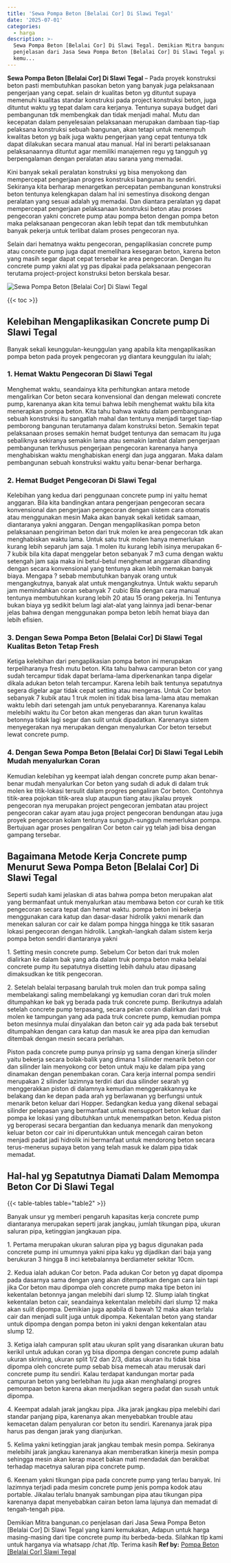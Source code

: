 ```yaml
---
title: 'Sewa Pompa Beton [Belalai Cor] Di Slawi Tegal'
date: '2025-07-01'
categories:
  - harga
description: >-
  Sewa Pompa Beton [Belalai Cor] Di Slawi Tegal. Demikian Mitra bangunan.co
  penjelasan dari Jasa Sewa Pompa Beton [Belalai Cor] Di Slawi Tegal yang kami
  kemu...
---
```


**Sewa Pompa Beton \[Belalai Cor\] Di Slawi Tegal** – Pada proyek konstruksi beton pasti membutuhkan pasokan beton yang banyak juga pelaksanaan pengerjaan yang cepat. selain dr kualitas beton yg dituntut supaya memenuhi kualitas standar konstruksi pada project konstruksi beton, juga dituntut waktu yg tepat dalam cara kerjanya. Tentunya supaya budget dari pembangunan tdk membengkak dan tidak menjadi mahal. Mutu dan kecepatan dalam penyelesaian pelaksanaan merupakan dambaan tiap-tiap pelaksana konstruksi sebuah bangunan, akan tetapi untuk menempuh kwalitas beton yg baik juga waktu pengerjaan yang cepat tentunya tdk dapat dilakukan secara manual atau manual. Hal ini berarti pelaksanaan pelaksanaannya dituntut agar memiliki manajemen regu yg tangguh yg berpengalaman dengan peralatan atau sarana yang memadai.

Kini banyak sekali peralatan konstruksi yg bisa menyokong dan mempercepat pengerjaan progres konstruksi bangunan itu sendiri. Sekiranya kita berharap menargetkan percepatan pembangunan konstruksi beton tentunya kelengkapan dalam hal ini semestinya disokong dengan peralatan yang sesuai adalah yg memadai. Dan diantara peralatan yg dapat mempercepat pengerjaan pelaksanaan konstruksi beton atau proses pengecoran yakni concrete pump atau pompa beton dengan pompa beton maka pelaksanaan pengecoran akan lebih tepat dan tdk membutuhkan banyak pekerja untuk terlibat dalam proses pengecoran nya.

Selain dari hematnya waktu pengecoran, pengaplikasian concrete pump atau concrete pump juga dapat memelihara kesegaran beton, karena beton yang masih segar dapat cepat tersebar ke area pengecoran. Dengan itu concrete pump yakni alat yg pas dipakai pada pelaksanaan pengecoran terutama project-project konstruksi beton berskala besar.

![Sewa Pompa Beton [Belalai Cor] Di Slawi Tegal](/images/sewa-concrete-pump-36.png)

{{< toc >}}

## Kelebihan Mengaplikasikan Concrete pump Di Slawi Tegal

Banyak sekali keunggulan-keunggulan yang apabila kita mengaplikasikan pompa beton pada proyek pengecoran yg diantara keunggulan itu ialah;

### 1\. Hemat Waktu Pengecoran Di Slawi Tegal

Menghemat waktu, seandainya kita perhitungkan antara metode mengalirkan Cor beton secara konvensional dan dengan melewati concrete pump, karenanya akan kita temui bahwa lebih menghemat waktu bila kita menerapkan pompa beton. Kita tahu bahwa waktu dalam pembangunan sebuah konstruksi itu sangatlah mahal dan tentunya menjadi target tiap-tiap pemborong bangunan terutamanya dalam konstruksi beton. Semakin tepat pelaksanaan proses semakin hemat budget tentunya dan semacam itu juga sebaliknya sekiranya semakin lama atau semakin lambat dalam pengerjaan pembangunan terkhusus pengerjaan pengecoran karenanya hanya menghabiskan waktu menghabiskan energi dan juga anggaran. Maka dalam pembangunan sebuah konstruksi waktu yaitu benar-benar berharga.

### 2\. Hemat Budget Pengecoran Di Slawi Tegal

Kelebihan yang kedua dari penggunaan concrete pump ini yaitu hemat anggaran. Bila kita bandingkan antara pengerjaan pengecoran secara konvensional dan pengerjaan pengecoran dengan sistem cara otomatis atau menggunakan mesin Maka akan banyak sekali ketidak samaan, diantaranya yakni anggaran. Dengan mengaplikasikan pompa beton pelaksanaan pengiriman beton dari truk molen ke area pengecoran tdk akan menghabiskan waktu lama. Untuk satu truk molen hanya memerlukan kurang lebih separuh jam saja. 1 molen itu kurang lebih isinya merupakan 6-7 kubik bila kita dapat menggelar beton sebanyak 7 m3 cuma dengan waktu setengah jam saja maka ini betul-betul menghemat anggaran dibanding dengan secara konvensional yang tentunya akan lebih memakan banyak biaya. Mengapa ? sebab membutuhkan banyak orang untuk mengangkutnya, banyak alat untuk mengangkutnya. Untuk waktu separuh jam memindahkan coran sebanyak 7 cubic Bila dengan cara manual tentunya membutuhkan kurang lebih 20 atau 15 orang pekerja. Ini Tentunya bukan biaya yg sedikit belum lagi alat-alat yang lainnya jadi benar-benar jelas bahwa dengan menggunakan pompa beton lebih hemat biaya dan lebih efisien.

### 3\. Dengan Sewa Pompa Beton \[Belalai Cor\] Di Slawi Tegal Kualitas Beton Tetap Fresh

Ketiga kelebihan dari pengaplikasian pompa beton ini merupakan terpeliharanya fresh mutu beton. Kita tahu bahwa campuran beton cor yang sudah tercampur tidak dapat berlama-lama diperkenankan tanpa digelar dikala adukan beton telah tercampur. Karena lebih baik tentunya sepatutnya segera digelar agar tidak cepat setting atau mengeras. Untuk Cor beton sebanyak 7 kubik atau 1 truk molen ini tidak bisa lama-lama atau memakan waktu lebih dari setengah jam untuk penyebarannya. Karenanya kalau melebihi waktu itu Cor beton akan mengeras dan akan turun kwalitas betonnya tidak lagi segar dan sulit untuk dipadatkan. Karenanya sistem menyegerakan nya merupakan dengan menyalurkan Cor beton tersebut lewat concrete pump.

### 4\. Dengan Sewa Pompa Beton \[Belalai Cor\] Di Slawi Tegal Lebih Mudah menyalurkan Coran

Kemudian kelebihan yg keempat ialah dengan concrete pump akan benar-benar mudah menyalurkan Cor beton yang sudah di aduk di dalam truk molen ke titik-lokasi tersulit dalam progres pengaliran Cor beton. Contohnya titik-area pojokan titik-area slup ataupun tiang atau jikalau proyek pengecoran nya merupakan project pengecoran jembatan atau project pengecoran cakar ayam atau juga project pengecoran bendungan atau juga proyek pengecoran kolam tentunya sungguh-sungguh memerlukan pompa. Bertujuan agar proses pengaliran Cor beton cair yg telah jadi bisa dengan gampang tersebar.

## Bagaimana Metode Kerja Concrete pump Menurut Sewa Pompa Beton \[Belalai Cor\] Di Slawi Tegal

Seperti sudah kami jelaskan di atas bahwa pompa beton merupakan alat yang bermanfaat untuk menyalurkan atau membawa beton cor curah ke titik pengecoran secara tepat dan hemat waktu. pompa beton ini bekerja menggunakan cara katup dan dasar-dasar hidrolik yakni menarik dan menekan saluran cor cair ke dalam pompa hingga hingga ke titik sasaran lokasi pengecoran dengan hidrolik. Langkah-langkah dalam sistem kerja pompa beton sendiri diantaranya yakni

1\. Setting mesin concrete pump. Sebelum Cor beton dari truk molen dialirkan ke dalam bak yang ada dalam truk pompa beton maka belalai concrete pump itu sepatutnya disetting lebih dahulu atau dipasang dimaksudkan ke titik pengecoran.

2\. Setelah belalai terpasang barulah truk molen dan truk pompa saling membelakangi saling membelakangi yg kemudian coran dari truk molen ditumpahkan ke bak yg berada pada truk concrete pump. Berikutnya adalah setelah concrete pump terpasang, secara pelan coran dialirkan dari truk molen ke tampungan yang ada pada truk concrete pump, kemudian pompa beton mesinnya mulai dinyalakan dan beton cair yg ada pada bak tersebut ditumpahkan dengan cara katup dan masuk ke area pipa dan kemudian ditembak dengan mesin secara perlahan.

Piston pada concrete pump punya prinsip yg sama dengan kinerja silinder yaitu bekerja secara bolak-balik yang dimana 1 silinder menarik beton cor dan silinder lain menyokong cor beton untuk maju ke dalam pipa yang dinamakan dengan penembakan coran. Cara kerja internal pompa sendiri merupakan 2 silinder lazimnya terdiri dari dua silinder searah yg menggerakkan piston di dalamnya kemudian menggerakkannya ke belakang dan ke depan pada arah yg berlawanan yg berfungsi untuk menarik beton keluar dari Hopper. Sedangkan kedua yang dikenal sebagai silinder pelepasan yang bermanfaat untuk mensupport beton keluar dari pompa ke lokasi yang dibutuhkan untuk menempatkan beton. Kedua piston yg beroperasi secara bergantian dan keduanya menarik dan menyokong keluar beton cor cair ini diperuntukkan untuk mencegah cairan beton menjadi padat jadi hidrolik ini bermanfaat untuk mendorong beton secara terus-menerus supaya beton yang telah masuk ke dalam pipa tidak memadat.

## Hal-hal yg Sepatutnya Diamati Dalam Memompa Beton Cor Di Slawi Tegal

{{< table-tables table="table2" >}}

Banyak unsur yg memberi pengaruh kapasitas kerja concrete pump diantaranya merupakan seperti jarak jangkau, jumlah tikungan pipa, ukuran saluran pipa, ketinggian jangkauan pipa.

1\. Pertama merupakan ukuran saluran pipa yg bagus digunakan pada concrete pump ini umumnya yakni pipa kaku yg dijadikan dari baja yang berukuran 3 hingga 8 inci ketebalannya berdiameter sekitar 10cm.

2\. Kedua ialah adukan Cor beton. Pada adukan Cor beton yg dapat dipompa pada dasarnya sama dengan yang akan ditempatkan dengan cara lain tapi jika Cor beton mau dipompa oleh concrete pump maka tipe beton ini kekentalan betonnya jangan melebihi dari slump 12. Slump ialah tingkat kekentalan beton cair, seandainya kekentalan melebihi dari slump 12 maka akan sulit dipompa. Demikian juga apabila di bawah 12 maka akan terlalu cair dan menjadi sulit juga untuk dipompa. Kekentalan beton yang standar untuk dipompa dengan pompa beton ini yakni dengan kekentalan atau slump 12.

3\. Ketiga ialah campuran split atau ukuran split yang disarankan ukuran batu kerikil untuk adukan coran yg bisa dipompa dengan concrete pump adalah ukuran skrining, ukuran split 1/2 dan 2/3, diatas ukuran itu tidak bisa dipompa oleh concrete pump sebab bisa memecah atau merusak dari concrete pump itu sendiri. Kalau terdapat kandungan mortar pada campuran beton yang berlebihan itu juga akan menghalangi progres pemompaan beton karena akan menjadikan segera padat dan susah untuk dipompa.

4\. Keempat adalah jarak jangkau pipa. Jika jarak jangkau pipa melebihi dari standar panjang pipa, karenanya akan menyebabkan trouble atau kemacetan dalam penyaluran cor beton itu sendiri. Karenanya jarak pipa harus pas dengan jarak yang dianjurkan.

5\. Kelima yakni ketinggian jarak jangkau tembak mesin pompa. Sekiranya melebihi jarak jangkau karenanya akan memberatkan kinerja mesin pompa sehingga mesin akan kerap macet bakan mati mendadak dan berakibat terhadap macetnya saluran pipa concrete pump.

6\. Keenam yakni tikungan pipa pada concrete pump yang terlau banyak. Ini lazimnya terjadi pada mesim concrete pump jenis pompa kodok atau portable. Jikalau terlalu bnanyak sambungan pipa atau tikungan pipa karenanya dapat menyebabkan cairan beton lama lajunya dan memadat di tengah-tengah pipa.

Demikian Mitra bangunan.co penjelasan dari Jasa Sewa Pompa Beton \[Belalai Cor\] Di Slawi Tegal yang kami kemukakan, Adapun untuk harga masing-masing dari tipe concrete pump itu berbeda-beda. Silahkan tlp kami untuk harganya via whatsapp /chat /tlp. Terima kasih
**Ref by:** [Pompa Beton [Belalai Cor] Slawi Tegal](https://id.wikipedia.org/wiki/Pompa)
